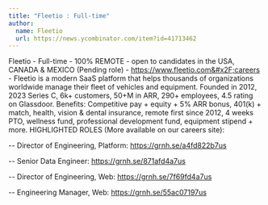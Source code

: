 ```yaml
---
title: "Fleetio : Full-time"
author:
  name: Fleetio
  url: https://news.ycombinator.com/item?id=41713462
---
```

Fleetio - Full-time - 100% REMOTE - open to candidates in the USA, CANADA &amp; MEXICO (Pending role) - <a href="https:&#x2F;&#x2F;www.fleetio.com&#x2F;careers" rel="nofollow">https:&#x2F;&#x2F;www.fleetio.com&#x2F;careers</a> - Fleetio is a modern SaaS platform that helps thousands of organizations worldwide manage their fleet of vehicles and equipment. Founded in 2012, 2023 Series C, 6k+ customers, 50+M in ARR, 290+ employees, 4.5 rating on Glassdoor. Benefits: Competitive pay + equity + 5% ARR bonus, 401(k) + match, health, vision &amp; dental insurance, remote first since 2012, 4 weeks PTO, wellness fund, professional development fund, equipment stipend + more. HIGHLIGHTED ROLES (More available on our careers site):

-- Director of Engineering, Platform: <a href="https:&#x2F;&#x2F;grnh.se&#x2F;a4fd822b7us" rel="nofollow">https:&#x2F;&#x2F;grnh.se&#x2F;a4fd822b7us</a>

-- Senior Data Engineer: <a href="https:&#x2F;&#x2F;grnh.se&#x2F;871afd4a7us" rel="nofollow">https:&#x2F;&#x2F;grnh.se&#x2F;871afd4a7us</a>

-- Director of Engineering, Web: <a href="https:&#x2F;&#x2F;grnh.se&#x2F;7f69fd4a7us" rel="nofollow">https:&#x2F;&#x2F;grnh.se&#x2F;7f69fd4a7us</a>

-- Engineering Manager, Web: <a href="https:&#x2F;&#x2F;grnh.se&#x2F;55ac07197us" rel="nofollow">https:&#x2F;&#x2F;grnh.se&#x2F;55ac07197us</a>
<JobApplication />
